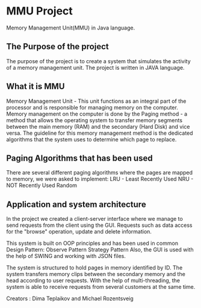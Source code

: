 # MMU Project
Memory Management Unit(MMU) in Java language.
 
 ## The Purpose of the project
 The purpose of the project is to create a system that simulates the activity of a memory management unit.
The project is written in JAVA language.

## What it is MMU
Memory Management Unit - This unit functions as an integral part of the processor and is responsible for managing memory on the computer.
Memory management on the computer is done by the Paging method - a method that allows the operating system to transfer memory segments 
between the main memory (RAM) and the secondary (Hard Disk) and vice versa.
The guideline for this memory management method is the dedicated algorithms that the system uses to determine which page to replace.

## Paging Algorithms that has been used
There are several different paging algorithms where the pages are mapped to memory, we were asked to implement:
LRU - Least Recently Used
NRU - NOT Recently Used
Random

## Application and system architecture
In the project we created a client-server interface where we manage to send requests from the client using the GUI.
Requests such as data access for the "browse" operation, update and delete information.

This system is built on OOP principles and has been used in common Design Pattern:
Observe Pattern
Strategy Pattern
Also, the GUI is used with the help of SWING and working with JSON files.

The system is structured to hold pages in memory identified by ID.
The system transfers memory clips between the secondary memory and the head according to user requests.
With the help of multi-threading, the system is able to receive requests from several customers at the same time.

Creators : Dima Teplaikov and Michael Rozentsveig



 
